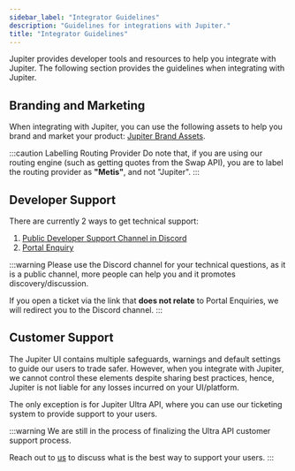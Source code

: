 ```yaml
---
sidebar_label: "Integrator Guidelines"
description: "Guidelines for integrations with Jupiter."
title: "Integrator Guidelines"
---
```


<head>
    <title>Integrator Guidelines</title>
    <meta name="twitter:card" content="summary" />
</head>

Jupiter provides developer tools and resources to help you integrate with Jupiter. The following section provides the guidelines when integrating with Jupiter.

## Branding and Marketing

When integrating with Jupiter, you can use the following assets to help you brand and market your product: [Jupiter Brand Assets](https://github.com/jup-ag/docs/tree/main/static/files).

:::caution Labelling Routing Provider
Do note that, if you are using our routing engine (such as getting quotes from the Swap API), you are to label the routing provider as **"Metis"**, and not "Jupiter".
:::

## Developer Support

There are currently 2 ways to get technical support:

1. [Public Developer Support Channel in Discord](https://discord.com/channels/897540204506775583/910250162402779146)
2. [Portal Enquiry](https://support.jup.ag/hc/en-us/requests/new?ticket_form_id=18069133114012&tf_18541841140892=api_or_developer_support)

:::warning
Please use the Discord channel for your technical questions, as it is a public channel, more people can help you and it promotes discovery/discussion.

If you open a ticket via the link that **does not relate** to Portal Enquiries, we will redirect you to the Discord channel.
:::

## Customer Support

The Jupiter UI contains multiple safeguards, warnings and default settings to guide our users to trade safer. However, when you integrate with Jupiter, we cannot control these elements despite sharing best practices, hence, Jupiter is not liable for any losses incurred on your UI/platform.

The only exception is for Jupiter Ultra API, where you can use our ticketing system to provide support to your users.

:::warning
We are still in the process of finalizing the Ultra API customer support process.

Reach out to [us](https://t.me/Yankee0x) to discuss what is the best way to support your users.
:::
